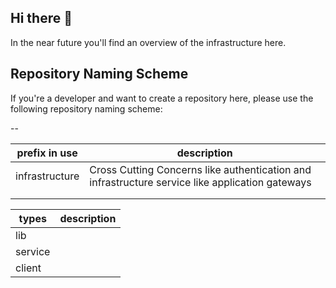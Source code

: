 ## Hi there 👋

In the near future you'll find an overview of the infrastructure here. 

## Repository Naming Scheme
If you're a developer and want to create a repository here, please use the following repository naming scheme:

<projectprefix>-<projectname>-<type>

| prefix in use  | description                                                                                     |
|----------------|-------------------------------------------------------------------------------------------------|
| infrastructure | Cross Cutting Concerns like authentication and infrastructure service like application gateways |
|                |                                                                                                 |
|                |                                                                                                 |

| types   | description |
|---------|-------------|
| lib     |             |
| service |             |
| client  |             |

<!--

**Here are some ideas to get you started:**

🙋‍♀️ A short introduction - what is your organization all about?
🌈 Contribution guidelines - how can the community get involved?
👩‍💻 Useful resources - where can the community find your docs? Is there anything else the community should know?
🍿 Fun facts - what does your team eat for breakfast?
🧙 Remember, you can do mighty things with the power of [Markdown](https://docs.github.com/github/writing-on-github/getting-started-with-writing-and-formatting-on-github/basic-writing-and-formatting-syntax)
-->
